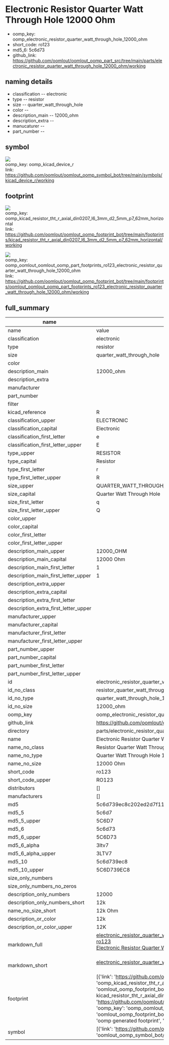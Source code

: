 # Electronic Resistor Quarter Watt Through Hole 12000 Ohm

  
* oomp_key: oomp_electronic_resistor_quarter_watt_through_hole_12000_ohm 
* short_code: ro123
* md5_6: 5c6d73  
* github_link: https://github.com/oomlout/oomlout_oomp_part_src/tree/main/parts/electronic_resistor_quarter_watt_through_hole_12000_ohm/working  
## naming details
* classification -- electronic
* type -- resistor
* size -- quarter_watt_through_hole
* color -- 
* description_main -- 12000_ohm
* description_extra -- 
* manucaturer -- 
* part_number -- 



## symbol

![](symbol/{index}/working/working_600.png)  
oomp_key: oomp_kicad_device_r  
link: https://github.com/oomlout/oomlout_oomp_symbol_bot/tree/main/symbols/kicad_device_r/working  

## footprint

![](footprint/{index}/working/working_600.png)  
oomp_key: oomp_kicad_resistor_tht_r_axial_din0207_l6_3mm_d2_5mm_p7_62mm_horizontal  
link: https://github.com/oomlout/oomlout_oomp_footprint_bot/tree/main/footprints/kicad_resistor_tht_r_axial_din0207_l6_3mm_d2_5mm_p7_62mm_horizontal/working  

![](footprint/{index}/working/working_600.png)  
oomp_key: oomp_oomlout_oomlout_oomp_part_footprints_ro123_electronic_resistor_quarter_watt_through_hole_12000_ohm  
link: https://github.com/oomlout/oomlout_oomp_footprint_bot/tree/main/footprints/oomlout_oomlout_oomp_part_footprints_ro123_electronic_resistor_quarter_watt_through_hole_12000_ohm/working  

## full_summary
| name | value | 
| --- | --- | 
| name | value | 
| classification | electronic | 
| type | resistor | 
| size | quarter_watt_through_hole | 
| color |  | 
| description_main | 12000_ohm | 
| description_extra |  | 
| manufacturer |  | 
| part_number |  | 
| filter |  | 
| kicad_reference | R | 
| classification_upper | ELECTRONIC | 
| classification_capital | Electronic | 
| classification_first_letter | e | 
| classification_first_letter_upper | E | 
| type_upper | RESISTOR | 
| type_capital | Resistor | 
| type_first_letter | r | 
| type_first_letter_upper | R | 
| size_upper | QUARTER_WATT_THROUGH_HOLE | 
| size_capital | Quarter Watt Through Hole | 
| size_first_letter | q | 
| size_first_letter_upper | Q | 
| color_upper |  | 
| color_capital |  | 
| color_first_letter |  | 
| color_first_letter_upper |  | 
| description_main_upper | 12000_OHM | 
| description_main_capital | 12000 Ohm | 
| description_main_first_letter | 1 | 
| description_main_first_letter_upper | 1 | 
| description_extra_upper |  | 
| description_extra_capital |  | 
| description_extra_first_letter |  | 
| description_extra_first_letter_upper |  | 
| manufacturer_upper |  | 
| manufacturer_capital |  | 
| manufacturer_first_letter |  | 
| manufacturer_first_letter_upper |  | 
| part_number_upper |  | 
| part_number_capital |  | 
| part_number_first_letter |  | 
| part_number_first_letter_upper |  | 
| id | electronic_resistor_quarter_watt_through_hole_12000_ohm | 
| id_no_class | resistor_quarter_watt_through_hole_12000_ohm | 
| id_no_type | quarter_watt_through_hole_12000_ohm | 
| id_no_size | 12000_ohm | 
| oomp_key | oomp_electronic_resistor_quarter_watt_through_hole_12000_ohm | 
| github_link | https://github.com/oomlout/oomlout_oomp_part_src/tree/main/parts/electronic_resistor_quarter_watt_through_hole_12000_ohm/working | 
| directory | parts/electronic_resistor_quarter_watt_through_hole_12000_ohm | 
| name | Electronic Resistor Quarter Watt Through Hole 12000 Ohm | 
| name_no_class | Resistor Quarter Watt Through Hole 12000 Ohm | 
| name_no_type | Quarter Watt Through Hole 12000 Ohm | 
| name_no_size | 12000 Ohm | 
| short_code | ro123 | 
| short_code_upper | RO123 | 
| distributors | [] | 
| manufacturers | [] | 
| md5 | 5c6d739ec8c202ed2d7f1197e55bd068 | 
| md5_5 | 5c6d7 | 
| md5_5_upper | 5C6D7 | 
| md5_6 | 5c6d73 | 
| md5_6_upper | 5C6D73 | 
| md5_6_alpha | 3ltv7 | 
| md5_6_alpha_upper | 3LTV7 | 
| md5_10 | 5c6d739ec8 | 
| md5_10_upper | 5C6D739EC8 | 
| size_only_numbers |  | 
| size_only_numbers_no_zeros |  | 
| description_only_numbers | 12000 | 
| description_only_numbers_short | 12k | 
| name_no_size_short | 12k Ohm | 
| description_or_color | 12k | 
| description_or_color_upper | 12K | 
| markdown_full | [electronic_resistor_quarter_watt_through_hole_12000_ohm](https://github.com/oomlout/oomlout_oomp_part_src/tree/main/parts/electronic_resistor_quarter_watt_through_hole_12000_ohm/working)<br>[ro123](https://github.com/oomlout/oomlout_oomp_part_src/tree/main/parts/electronic_resistor_quarter_watt_through_hole_12000_ohm/working)<br>[Electronic Resistor Quarter Watt Through Hole 12000 Ohm](https://github.com/oomlout/oomlout_oomp_part_src/tree/main/parts/electronic_resistor_quarter_watt_through_hole_12000_ohm/working)<br><br> | 
| markdown_short | [electronic_resistor_quarter_watt_through_hole_12000_ohm](https://github.com/oomlout/oomlout_oomp_part_src/tree/main/parts/electronic_resistor_quarter_watt_through_hole_12000_ohm/working)<br><br> | 
| footprint | [{'link': 'https://github.com/oomlout/oomlout_oomp_footprint_bot/tree/main/foootprntss/kicad_resistor_tht_r_axial_din0207_l6_3mm_d2_5mm_p7_62mm_horizontal', 'oomp_key': 'oomp_kicad_resistor_tht_r_axial_din0207_l6_3mm_d2_5mm_p7_62mm_horizontal', 'directory': 'oomlout_oomp_footprint_bot/footprints/kicad_resistor_tht_r_axial_din0207_l6_3mm_d2_5mm_p7_62mm_horizontal//working/working.kicad_mod', 'note': 'source footprint kicad_resistor_tht_r_axial_din0207_l6_3mm_d2_5mm_p7_62mm_horizontal', 'index': 0}, {'link': 'https://github.com/oomlout/oomlout_oomp_footprint_bot/tree/main/foootprntss/oomlout_oomlout_oomp_part_footprints_ro123_electronic_resistor_quarter_watt_through_hole_12000_ohm', 'oomp_key': 'oomp_oomlout_oomlout_oomp_part_footprints_ro123_electronic_resistor_quarter_watt_through_hole_12000_ohm', 'directory': 'oomlout_oomp_footprint_bot/footprints/oomlout_oomlout_oomp_part_footprints_ro123_electronic_resistor_quarter_watt_through_hole_12000_ohm//working/working.kicad_mod', 'note': 'oomp generated footprint', 'index': 1}] | 
| symbol | [{'link': 'https://github.com/oomlout/oomlout_oomp_symbol_bot/tree/main/symbols/kicad_device_r', 'oomp_key': 'oomp_kicad_device_r', 'directory': 'oomlout_oomp_symbol_bot/symbols/kicad_device_r//working/working.kicad_sym', 'index': 0}] | 
